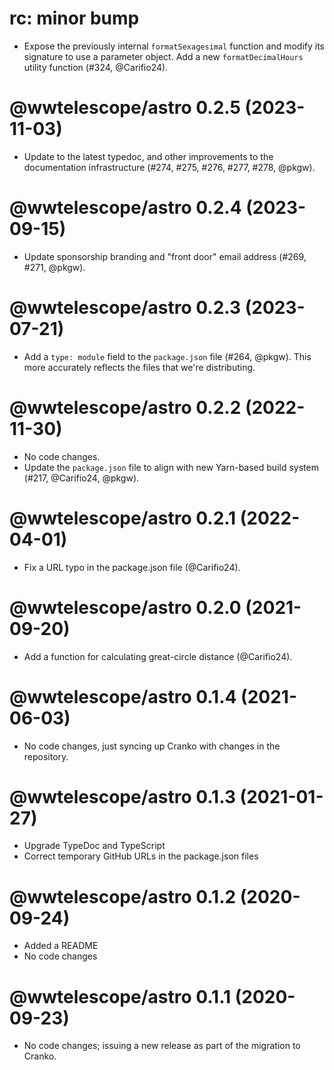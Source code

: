 # rc: minor bump

- Expose the previously internal `formatSexagesimal` function and modify its signature
  to use a parameter object. Add a new `formatDecimalHours` utility function (#324, @Carifio24).


# @wwtelescope/astro 0.2.5 (2023-11-03)

- Update to the latest typedoc, and other improvements to the documentation
  infrastructure (#274, #275, #276, #277, #278, @pkgw).


# @wwtelescope/astro 0.2.4 (2023-09-15)

- Update sponsorship branding and "front door" email address (#269, #271, @pkgw).


# @wwtelescope/astro 0.2.3 (2023-07-21)

- Add a `type: module` field to the `package.json` file (#264, @pkgw). This more
  accurately reflects the files that we're distributing.


# @wwtelescope/astro 0.2.2 (2022-11-30)

- No code changes.
- Update the `package.json` file to align with new Yarn-based build system (#217, @Carifio24, @pkgw).


# @wwtelescope/astro 0.2.1 (2022-04-01)

- Fix a URL typo in the package.json file (@Carifio24).


# @wwtelescope/astro 0.2.0 (2021-09-20)

- Add a function for calculating great-circle distance (@Carifio24).


# @wwtelescope/astro 0.1.4 (2021-06-03)

- No code changes, just syncing up Cranko with changes in the repository.


# @wwtelescope/astro 0.1.3 (2021-01-27)

- Upgrade TypeDoc and TypeScript
- Correct temporary GitHub URLs in the package.json files


# @wwtelescope/astro 0.1.2 (2020-09-24)

- Added a README
- No code changes


# @wwtelescope/astro 0.1.1 (2020-09-23)

- No code changes; issuing a new release as part of the migration to Cranko.
